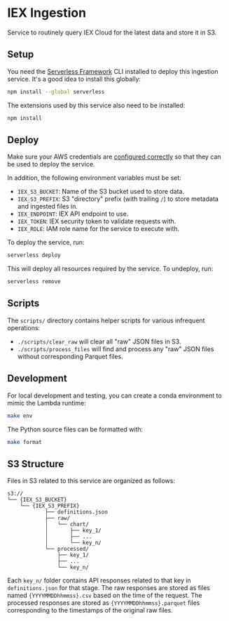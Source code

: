 # IEX Ingestion

Service to routinely query IEX Cloud for the latest data and store it in S3.

## Setup

You need the [Serverless Framework](https://github.com/serverless/serverless) CLI installed to deploy this ingestion service. It's a good idea to install this globally:

```sh
npm install --global serverless
```

The extensions used by this service also need to be installed:

```sh
npm install
```

## Deploy

Make sure your AWS credentials are [configured correctly](https://docs.aws.amazon.com/cli/latest/userguide/cli-configure-files.html) so that they can be used to deploy the service.

In addition, the following environment variables must be set:

- `IEX_S3_BUCKET`: Name of the S3 bucket used to store data.
- `IEX_S3_PREFIX`: S3 "directory" prefix (with trailing `/`) to store metadata and ingested files in.
- `IEX_ENDPOINT`: IEX API endpoint to use.
- `IEX_TOKEN`: IEX security token to validate requests with.
- `IEX_ROLE`: IAM role name for the service to execute with.

To deploy the service, run:

```sh
serverless deploy
```

This will deploy all resources required by the service. To undeploy, run:

```sh
serverless remove
```

## Scripts

The `scripts/` directory contains helper scripts for various infrequent operations:

- `./scripts/clear_raw` will clear all "raw" JSON files in S3.
- `./scripts/process_files` will find and process any "raw" JSON files without
  corresponding Parquet files.

## Development

For local development and testing, you can create a conda environment to mimic the Lambda runtime:

```sh
make env
```

The Python source files can be formatted with:

```sh
make format
```

## S3 Structure

Files in S3 related to this service are organized as follows:

```
s3://
└── {IEX_S3_BUCKET}
    └── {IEX_S3_PREFIX}
            ├── definitions.json
            ├── raw/
            │   └── chart/
            │       ├── key_1/
            │       ├── ...
            │       └── key_n/
            └── processed/
                ├── key_1/
                ├── ...
                └── key_n/
```

Each `key_n/` folder contains API responses related to that key in `definitions.json` for that stage. The raw responses are stored as files named `{YYYYMMDDhhmmss}.csv` based on the time of the request. The processed responses are stored as `{YYYYMMDDhhmmss}.parquet` files corresponding to the timestamps of the original raw files.
